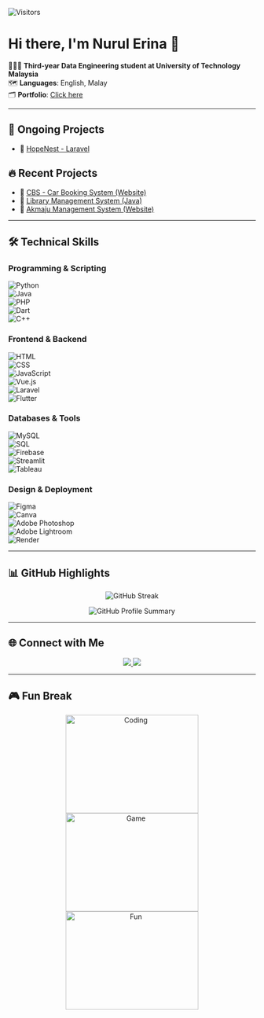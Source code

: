 ![Visitors](https://api.visitorbadge.io/api/visitors?path=https%3A%2F%2Fgithub.com%2Foishylea%2Flearn-github&labelColor=%23d9e3f0&countColor=%23697689&style=flat)

# Hi there, I'm Nurul Erina 🫧  

👩🏻‍🎓 **Third-year Data Engineering student at University of Technology Malaysia**  
🗺️ **Languages**: English, Malay  
🗂️ **Portfolio**: [Click here](https:)  

---

## 🚀 Ongoing Projects  

- 🤖 [HopeNest - Laravel](https://github.com/oishylea/RedditClone)  

## 🔥 Recent Projects  

- 🚗 [CBS - Car Booking System (Website)](https://github.com/nrulerina/Car-Booking-System)  
- 📖 [Library Management System (Java)](https://github.com/nrulerina/Library-Management-System)  
- 🏢 [Akmaju Management System (Website)](https://github.com/nrulerina/AKmaju-System)  

---

## 🛠 Technical Skills  

### **Programming & Scripting**  
![Python](https://img.shields.io/badge/-Python-3776AB?logo=python&logoColor=white&style=flat)  
![Java](https://img.shields.io/badge/-Java-007396?logo=java&logoColor=white&style=flat)  
![PHP](https://img.shields.io/badge/-PHP-777BB4?logo=php&logoColor=white&style=flat)  
![Dart](https://img.shields.io/badge/-Dart-00BFFF?logo=dart&logoColor=white&style=flat)  
![C++](https://img.shields.io/badge/-C++-00599C?logo=cplusplus&logoColor=white&style=flat)  

### **Frontend & Backend**  
![HTML](https://img.shields.io/badge/-HTML5-E34F26?logo=html5&logoColor=white&style=flat)  
![CSS](https://img.shields.io/badge/-CSS3-1572B6?logo=css3&logoColor=white&style=flat)  
![JavaScript](https://img.shields.io/badge/-JavaScript-F7DF1E?logo=javascript&logoColor=white&style=flat)  
![Vue.js](https://img.shields.io/badge/-Vue.js-42B883?logo=vue.js&logoColor=white&style=flat)  
![Laravel](https://img.shields.io/badge/-Laravel-EF3322?logo=laravel&logoColor=white&style=flat)  
![Flutter](https://img.shields.io/badge/-Flutter-02569B?logo=flutter&logoColor=white&style=flat)  

### **Databases & Tools**  
![MySQL](https://img.shields.io/badge/-MySQL-4479A1?logo=mysql&logoColor=white&style=flat)  
![SQL](https://img.shields.io/badge/-SQL-003B57?logo=sqlite&logoColor=white&style=flat)  
![Firebase](https://img.shields.io/badge/-Firebase-FFCA28?logo=firebase&logoColor=white&style=flat)  
![Streamlit](https://img.shields.io/badge/-Streamlit-FF4B4B?logo=streamlit&logoColor=white&style=flat)  
![Tableau](https://img.shields.io/badge/-Tableau-E97627?logo=tableau&logoColor=white&style=flat)  

### **Design & Deployment**  
![Figma](https://img.shields.io/badge/-Figma-F24E1E?logo=figma&logoColor=white&style=flat)  
![Canva](https://img.shields.io/badge/-Canva-00C4CC?logo=canva&logoColor=white&style=flat)  
![Adobe Photoshop](https://img.shields.io/badge/-Photoshop-31A8FF?logo=adobephotoshop&logoColor=white&style=flat)  
![Adobe Lightroom](https://img.shields.io/badge/-Lightroom-31A8FF?logo=adobelightroom&logoColor=white&style=flat)  
![Render](https://img.shields.io/badge/-Render-4D4D4D?logo=render&logoColor=white&style=flat)  

---

## 📊 GitHub Highlights  

<p align="center">
  <img src="https://streak-stats.demolab.com?user=nrulerina&theme=radical&hide_border=true" alt="GitHub Streak" />
</p>

<p align="center">
  <img src="https://github-profile-summary-cards.vercel.app/api/cards/profile-details?username=nrulerina&theme=github_dark" alt="GitHub Profile Summary" />
</p>

---

## 🌐 Connect with Me  

<p align="center">
  <a href="https://www.linkedin.com/in/your-profile">
    <img src="https://img.shields.io/badge/-LinkedIn-0077B5?logo=linkedin&logoColor=white&style=flat" />
  </a>
  <a href="mailto:your.email@example.com">
    <img src="https://img.shields.io/badge/-Email-D14836?logo=gmail&logoColor=white&style=flat" />
  </a>
</p>

---

## 🎮 Fun Break  

<p align="center">
  <img src="https://media3.giphy.com/media/2IudUHdI075HL02Pkk/giphy.gif" alt="Coding" width="270" height="200">
  <img src="https://media3.giphy.com/media/rOdtJJS9Xf4TYx2aT8/giphy.gif" alt="Game" width="270" height="200">
  <img src="https://media4.giphy.com/media/6ib6KPmkeAjDTxMxij/giphy.gif" alt="Fun" width="270" height="200">
</p>
